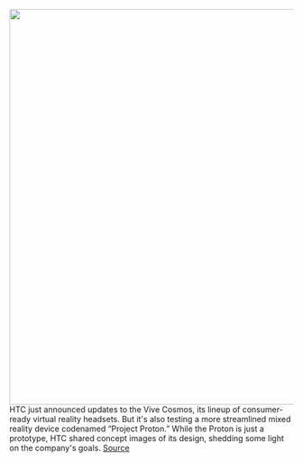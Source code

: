 <img src='https://cdn.vox-cdn.com/thumbor/6RpjTNr64PxB-dJmq-ZutEwnEf8=/0x0:1031x581/1200x800/filters:focal(499x96:663x260)/cdn.vox-cdn.com/uploads/chorus_image/image/66342999/Proton_AIO_1.0.png' width='700px' /><br/>
HTC just announced updates to the Vive Cosmos, its lineup of consumer-ready virtual reality headsets. But it's also testing a more streamlined mixed reality device codenamed “Project Proton.” While the Proton is just a prototype, HTC shared concept images of its design, shedding some light on the company's goals.
<a href='https://www.theverge.com/2020/2/20/21145260/htc-project-proton-vr-ar-xr-headset-prototype-cosmos-vive-5g'> Source <a/>